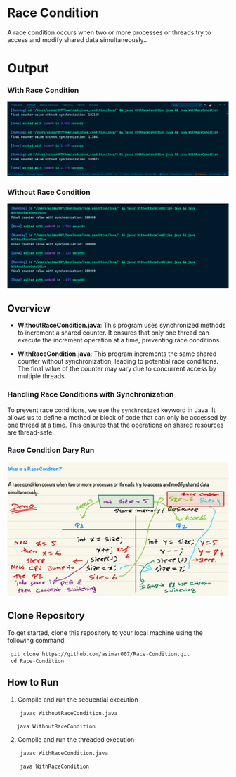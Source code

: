 # Race Condition

A race condition occurs when two or more processes or threads try to access and modify shared data simultaneously..

# Output

### With Race Condition

![With Race Condition](https://github.com/asimar007/Cross-Region-Migration-of-AWS-EBS-Volumes/blob/main/Screenshot/With%20Race%20Condition.png?raw=true)

### Without Race Condition

![Without Race Condition](https://github.com/asimar007/Cross-Region-Migration-of-AWS-EBS-Volumes/blob/main/Screenshot/Without%20Race%20Condition.png?raw=true)

## Overview

- **WithoutRaceCondition.java**: This program uses synchronized methods to increment a shared counter. It ensures that only one thread can execute the increment operation at a time, preventing race conditions.

- **WithRaceCondition.java**: This program increments the same shared counter without synchronization, leading to potential race conditions. The final value of the counter may vary due to concurrent access by multiple threads.

### Handling Race Conditions with Synchronization

To prevent race conditions, we use the `synchronized` keyword in Java. It allows us to define a method or block of code that can only be accessed by one thread at a time. This ensures that the operations on shared resources are thread-safe.

### Race Condition Dary Run

![Dry Run](https://github.com/asimar007/Cross-Region-Migration-of-AWS-EBS-Volumes/blob/main/Screenshot/IMG_0050.JPG?raw=true)

## Clone Repository

To get started, clone this repository to your local machine using the following command:

```
 git clone https://github.com/asimar007/Race-Condition.git
 cd Race-Condition
```

## How to Run

1.  Compile and run the sequential execution

```
    javac WithoutRaceCondition.java
```

```
   java WithoutRaceCondition
```

2.  Compile and run the threaded execution

```
    javac WithRaceCondition.java
```

```
    java WithRaceCondition
```
